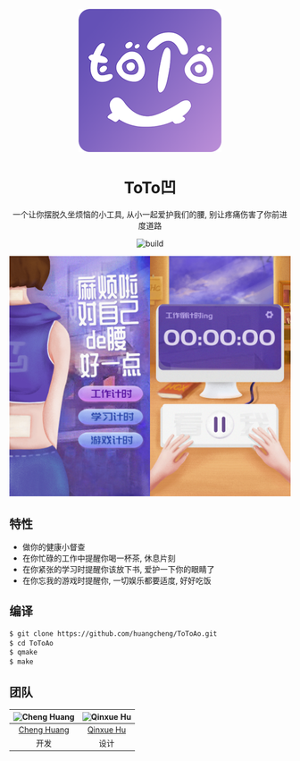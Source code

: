 <p align="center">
  <a href="http://ant.design">
    <img width="256" height="256" src="https://raw.githubusercontent.com/huangcheng/ToToAo/develop/assets/logo.png">
  </a>
</p>

<h1 align="center">ToTo凹</h1>

<div align="center">

一个让你摆脱久坐烦恼的小工具, 从小一起爱护我们的腰, 别让疼痛伤害了你前进度道路

![build](https://github.com/huangcheng/ToToAo/workflows/build/badge.svg)

<p align="center">
  <img src="https://raw.githubusercontent.com/huangcheng/ToToAo/develop/assets/preview.jpeg">
</p>
</div>

## 特性
- 做你的健康小督查
- 在你忙碌的工作中提醒你喝一杯茶, 休息片刻
- 在你紧张的学习时提醒你该放下书, 爱护一下你的眼睛了
- 在你忘我的游戏时提醒你, 一切娱乐都要适度, 好好吃饭

## 编译
```bash
$ git clone https://github.com/huangcheng/ToToAo.git
$ cd ToToAo
$ qmake
$ make
```


## 团队

| ![Cheng Huang](https://avatars1.githubusercontent.com/u/2804393?v=4&s=150) | ![Qinxue Hu](https://avatars0.githubusercontent.com/u/32978663?v=4&s=150) |
| :----------------------------------------------------------: | :----------------------------------------------------------: |
|         [Cheng Huang](https://github.com/huangcheng)         |           [Qinxue Hu](https://github.com/huqinxue)           |
|                          开发                           |                        设计                           |
